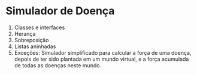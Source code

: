 # Simulador de Doença
1. Classes e interfaces
2. Herança
3. Sobreposição
4. Listas aninhadas
5. Exceções:
Simulador simplificado para calcular a força de uma doença, depois de ter sido plantada em um mundo virtual, e a força acumulada de todas as doenças neste mundo.
